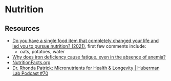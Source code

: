 # Nutrition

## Resources

- [Do you have a single food item that completely changed your life and led you to pursue nutrition? (2021)](https://www.reddit.com/r/nutrition/comments/n2di2o/do_you_have_a_single_food_item_that_completely/), first few comments include:
  - oats, potatoes, water
- [Why does iron deficiency cause fatigue, even in the absence of anemia?](https://news.ycombinator.com/item?id=31968114)
- [NutritionFacts.org](https://nutritionfacts.org)
- [Dr. Rhonda Patrick: Micronutrients for Health & Longevity | Huberman Lab Podcast #70](https://youtu.be/XcvhERcZpWw)
